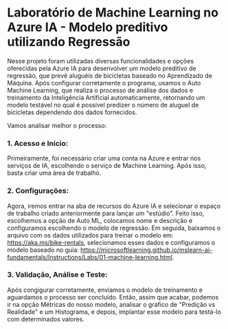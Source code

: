 # Laboratório de Machine Learning no Azure IA - Modelo preditivo utilizando Regressão

Nesse projeto foram utilizadas diversas funcionalidades e opções oferecidas pela Azure IA para desenvolver um modelo preditivo de regressão, que prevê aluguéis de bicicletas baseado no Aprendizado de Máquina.
Após configurar corretamente o programa, usamos o Auto Machine Learning, que realiza o processo de análise dos dados e treinamento da Inteligência Artificial automaticamente, retornando um modelo testável no qual é possível predizer o número de aluguel de bicicletas dependendo dos dados fornecidos.

Vamos analisar melhor o processo:

### 1. Acesso e Início:

  Primeiramente, foi necessário criar uma conta na Azure e entrar nos serviços de IA, escolhendo o serviço de Machine Learning. Após isso, basta criar uma área de trabalho.

### 2. Configurações:

  Agora, iremos entrar na aba de recursos do Azure IA e selecionar o espaço de trabalho criado anteriormente para lançar um "estúdio". Feito isso, escolhemos a opção de Auto ML, colocamos nome e descrição e configuramos escolhendo o modelo de regressão. Em seguida,     baixamos o arquivo com os dados utilizados para treinar o modelo em:  https://aka.ms/bike-rentals, selecionamos esses dados e configuramos o modelo baseado no guia: https://microsoftlearning.github.io/mslearn-ai-fundamentals/Instructions/Labs/01-machine-learning.html.

### 3. Validação, Análise e Teste:

  Após congigurar corretamente, enviamos o modelo de treinamento e aguardamos o processo ser concluído. Então, assim que acabar, podemos ir na opção Métricas do nosso modelo, analisar o gráfico de "Predição vs Realidade" e um Histograma, e depois, implantar esse modelo para testá-lo com determinados valores.
